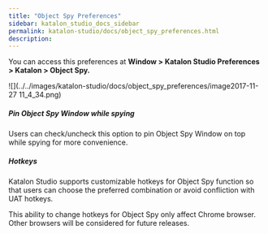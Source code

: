 ```yaml
---
title: "Object Spy Preferences" 
sidebar: katalon_studio_docs_sidebar
permalink: katalon-studio/docs/object_spy_preferences.html 
description: 
---
```

You can access this preferences at **Window > Katalon Studio Preferences > Katalon > Object Spy.**

![](../../images/katalon-studio/docs/object_spy_preferences/image2017-11-27 11_4_34.png)

##### Pin Object Spy Window while spying

Users can check/uncheck this option to pin Object Spy Window on top while spying for more convenience.

##### Hotkeys

Katalon Studio supports customizable hotkeys for Object Spy function so that users can choose the preferred combination or avoid confliction with UAT hotkeys. 

This ability to change hotkeys for Object Spy only affect Chrome browser. Other browsers will be considered for future releases.